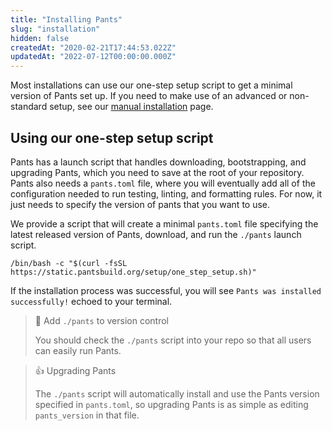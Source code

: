 ```yaml
---
title: "Installing Pants"
slug: "installation"
hidden: false
createdAt: "2020-02-21T17:44:53.022Z"
updatedAt: "2022-07-12T00:00:00.000Z"
---
```


Most installations can use our one-step setup script to get a minimal version of Pants set up. If you need to make use of an advanced or non-standard setup, see our [manual installation](doc:manual-installation) page.

Using our one-step setup script
-------------------------------

Pants has a launch script that handles downloading, bootstrapping, and upgrading Pants, which you need to save at the root of your repository. Pants also needs a `pants.toml` file, where you will eventually add all of the configuration needed to run testing, linting, and formatting rules. For now, it just needs to specify the version of pants that you want to use. 

We provide a script that will create a minimal `pants.toml` file specifying the latest released version of Pants, download, and run the `./pants` launch script.

```
/bin/bash -c "$(curl -fsSL https://static.pantsbuild.org/setup/one_step_setup.sh)" 
```

If the installation process was successful, you will see `Pants was installed successfully!` echoed to your terminal. 


> 📘 Add `./pants` to version control
> 
> You should check the `./pants` script into your repo so that all users can easily run Pants.

> 👍 Upgrading Pants
> 
> The `./pants` script will automatically install and use the Pants version specified in `pants.toml`, so upgrading Pants is as simple as editing `pants_version` in that file.

